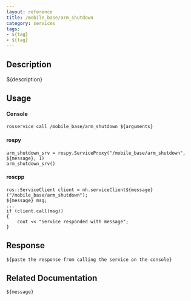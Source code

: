 ```yaml
---
layout: reference
title: /mobile_base/arm_shutdown
category: services
tags: 
- ${tag} 
- ${tag}
---
```


## Description
${description}

## Usage
#### Console
```
rosservice call /mobile_base/arm_shutdown ${arguments}
```

#### rospy
```
arm_shutdown_srv = rospy.ServiceProxy("/mobile_base/arm_shutdown", ${message}, 1)
arm_shutdown_srv()
```

#### roscpp
```
ros::ServiceClient client = nh.serviceClient${message}("/mobile_base/arm_shutdown");
${message} msg;
...
if (client.call(msg))
{
    cout << "Service responded with message";
}
```

## Response
```
${paste the response from calling the service on the console}
```

## Related Documentation
``${message}``